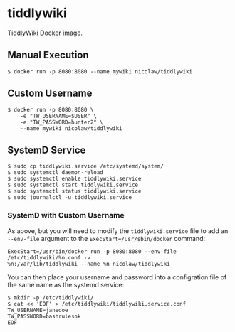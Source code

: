 # tiddlywiki

TiddlyWiki Docker image.

## Manual Execution

```
$ docker run -p 8080:8080 --name mywiki nicolaw/tiddlywiki
```

## Custom Username

```
$ docker run -p 8080:8080 \
    -e "TW_USERNAME=$USER" \
    -e "TW_PASSWORD=hunter2" \
    --name mywiki nicolaw/tiddlywiki
```

## SystemD Service

```
$ sudo cp tiddlywiki.service /etc/systemd/system/
$ sudo systemctl daemon-reload
$ sudo systemctl enable tiddlywiki.service
$ sudo systemctl start tiddlywiki.service
$ sudo systemctl status tiddlywiki.service
$ sudo journalctl -u tiddlywiki.service
```

### SystemD with Custom Username

As above, but you will need to modify the `tiddlywiki.service` file to add an
`--env-file` argument to the `ExecStart=/usr/sbin/docker` command:

```
ExecStart=/usr/bin/docker run -p 8080:8080 --env-file /etc/tiddlywiki/%n.conf -v
%n:/var/lib/tiddlywiki --name %n nicolaw/tiddlywiki
```

You can then place your username and password into a configration file of the
same name as the systemd service:

```
$ mkdir -p /etc/tiddlywiki/
$ cat << 'EOF' > /etc/tiddlywiki/tiddlywiki.service.conf
TW_USERNAME=janedoe
TW_PASSWORD=bashrulesok
EOF
```

